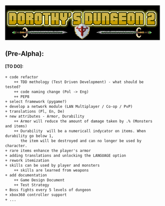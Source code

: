
![Logo](https://github.com/zutmkr/Studia/blob/master/praca_mag/static/coollogo_com-7011398.png)


## (Pre-Alpha):
####    [TO DO]:
    + code refactor
        ++ TDD methology (Test Driven Development) - what should be tested?
        ++ code naming change (Pol -> Eng)
        ++ PEP8
    + select framework (pygame?)
    + develop a network module (LAN Multiplayer / Co-op / PvP)
    + translations (Pl, En, De) 
    + new attributes - Armor, Durability
        ++ Armor will reduce the amount of damage taken by .% (Monsters and items)
        ++ Durability  will be a numericall indycator on items. When durability go below 1,
           the item will be destroyed and can no longer be used by character.
    + rare items enhance the player's armor 
    + adding translations and unlocking the LANGUAGE option 
    + rework itemization
    + skills can be used by player and monsters
        ++ skills are learned from weapons
    + add documentation
        ++ Game Design Document
        ++ Test Strategy
    + Boss fights every 5 levels of dungeon
    + xbox360 controller support
    + ...
